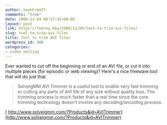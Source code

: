 ```yaml
---
author: SeanFromIT
comments: "true"
date: 2006-11-04 00:57:41+00:00
layout: post
link: https://feeney.mba/2006/11/04/tool-to-trim-avi-files/
slug: tool-to-trim-avi-files
title: Tool to trim AVI files
wordpress_id: 400
categories:
- video editing
---
```


Ever wanted to cut off the beginning or end of an AVI file, or cut it into multiple pieces (for episodic or web viewing)? Here's a nice freeware tool that will do just that.


<blockquote>SolveigMM AVI Trimmer is a useful tool to enable very fast trimming or cutting any parts of AVI file of any size without quality loss. The trimming process is much faster than a real time since the core trimming technology doesn't involve any decoding/encoding process.</blockquote>


[
http://www.solveigmm.com/?Products&id=AVITrimmer](http://www.solveigmm.com/?Products&id=AVITrimmer)
